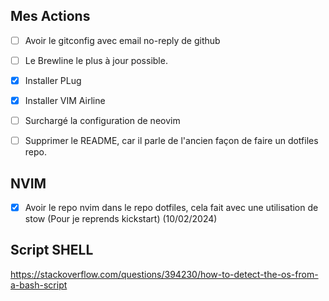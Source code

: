 ## Mes Actions

- [ ] Avoir le gitconfig avec email no-reply de github
- [ ] Le Brewline le plus à jour possible.
- [x] Installer PLug
- [x] Installer VIM Airline
- [ ] Surchargé la configuration de neovim

- [ ] Supprimer le README, car il parle de l'ancien façon de faire un dotfiles repo.



## NVIM

- [x] Avoir le repo nvim dans le repo dotfiles, cela fait avec une utilisation de stow (Pour je reprends kickstart) 
(10/02/2024)

## Script SHELL
https://stackoverflow.com/questions/394230/how-to-detect-the-os-from-a-bash-script
